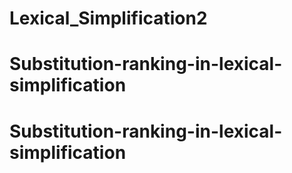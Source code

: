 # Lexical_Simplification2
# Substitution-ranking-in-lexical-simplification
# Substitution-ranking-in-lexical-simplification
